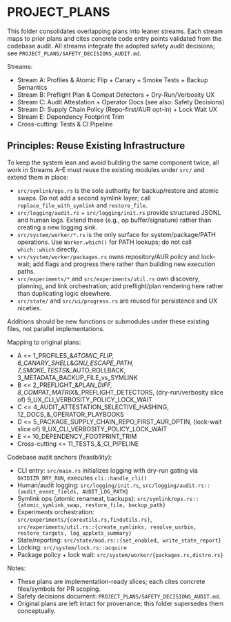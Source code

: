 # PROJECT_PLANS

This folder consolidates overlapping plans into leaner streams. Each stream maps to prior plans and cites concrete code entry points validated from the codebase audit. All streams integrate the adopted safety audit decisions; see `PROJECT_PLANS/SAFETY_DECISIONS_AUDIT.md`.

Streams:

- Stream A: Profiles & Atomic Flip + Canary + Smoke Tests + Backup Semantics
- Stream B: Preflight Plan & Compat Detectors + Dry-Run/Verbosity UX
- Stream C: Audit Attestation + Operator Docs (see also: Safety Decisions)
- Stream D: Supply Chain Policy (Repo-first/AUR opt-in) + Lock Wait UX
- Stream E: Dependency Footprint Trim
- Cross-cutting: Tests & CI Pipeline

## Principles: Reuse Existing Infrastructure

To keep the system lean and avoid building the same component twice, all work in Streams A–E must reuse the existing modules under `src/` and extend them in place:

- `src/symlink/ops.rs` is the sole authority for backup/restore and atomic swaps. Do not add a second symlink layer; call `replace_file_with_symlink` and `restore_file`.
- `src/logging/audit.rs` + `src/logging/init.rs` provide structured JSONL and human logs. Extend these (e.g., op buffer/signature) rather than creating a new logging sink.
- `src/system/worker/*.rs` is the only surface for system/package/PATH operations. Use `Worker.which()` for PATH lookups; do not call `which::which` directly.
- `src/system/worker/packages.rs` owns repository/AUR policy and lock-wait; add flags and progress there rather than building new execution paths.
- `src/experiments/*` and `src/experiments/util.rs` own discovery, planning, and link orchestration; add preflight/plan rendering here rather than duplicating logic elsewhere.
- `src/state/` and `src/ui/progress.rs` are reused for persistence and UX niceties.

Additions should be new functions or submodules under these existing files, not parallel implementations.

Mapping to original plans:

- A <= 1_PROFILES_&_ATOMIC_FLIP, 6_CANARY_SHELL_&_GNU_ESCAPE_PATH, 7_SMOKE_TESTS_&_AUTO_ROLLBACK, 3_METADATA_BACKUP_FILE_vs_SYMLINK
- B <= 2_PREFLIGHT_&_PLAN_DIFF, 8_COMPAT_MATRIX_&_PREFLIGHT_DETECTORS, (dry-run/verbosity slice of) 9_UX_CLI_VERBOSITY_POLICY_LOCK_WAIT
- C <= 4_AUDIT_ATTESTATION_SELECTIVE_HASHING, 12_DOCS_&_OPERATOR_PLAYBOOKS
- D <= 5_PACKAGE_SUPPLY_CHAIN_REPO_FIRST_AUR_OPTIN, (lock-wait slice of) 9_UX_CLI_VERBOSITY_POLICY_LOCK_WAIT
- E <= 10_DEPENDENCY_FOOTPRINT_TRIM
- Cross-cutting <= 11_TESTS_&_CI_PIPELINE

Codebase audit anchors (feasibility):

- CLI entry: `src/main.rs` initializes logging with dry-run gating via `OXIDIZR_DRY_RUN`, executes `cli::handle_cli()`
- Human/audit logging: `src/logging/init.rs`, `src/logging/audit.rs::{audit_event_fields, AUDIT_LOG_PATH}`
- Symlink ops (atomic renameat, backups): `src/symlink/ops.rs::{atomic_symlink_swap, restore_file, backup_path}`
- Experiments orchestration: `src/experiments/{coreutils.rs,findutils.rs}`, `src/experiments/util.rs::{create_symlinks, resolve_usrbin, restore_targets, log_applets_summary}`
- State/reporting: `src/state/mod.rs::{set_enabled, write_state_report}`
- Locking: `src/system/lock.rs::acquire`
- Package policy + lock wait: `src/system/worker/{packages.rs,distro.rs}`

Notes:

- These plans are implementation-ready slices; each cites concrete files/symbols for PR scoping.
- Safety decisions document: `PROJECT_PLANS/SAFETY_DECISIONS_AUDIT.md`.
- Original plans are left intact for provenance; this folder supersedes them conceptually.
